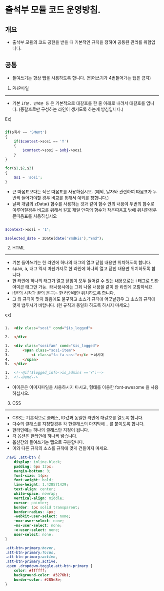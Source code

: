 출석부 모듈 코드 운영방침.
==================

개요
---
* 출석부 모듈의 코드 공헌을 받을 때 기본적인 규칙을 정하여 공통된 관리를 위함입니다.

공통
---
* 들여쓰기는 항상 탭을 사용하도록 합니다. (띄어쓰기가 4번들어가는 탭은 금지)

1. PHP파일
---------
* 기본 `if문, 반복문 등` 은 기본적으로 대갈호를 한 줄 아래로 내려서 대갈호를 엽니다. (중갈호로만 구성하는 라인이 생기도록 하는게 방침입니다.)

Ex)
```php

if($회사 == 'SMent')
{
	if($contest->sosi == 'Y')
	{
		$context->sosi = $obj->sosi
	}
}

for($1,$2,$3)
{
	$s1 = 'sosi';
}

```

* 큰 따옴표보다는 작은 따옴표를 사용하십시오. (예외, 날자와 관련하여 따옴표가 두번씩 들어가야할 경우 비교를 통해서 예외를 칭합니다.)
* 날짜 개념의 zData() 함수를 사용하는 것과 같이 함수 안의 내용이 두번의 함수로 이루어질경우 비교를 위해서 갈호 재일 안쪽의 함수가 작은따옴표 밖에 위치한경우 큰따옴표를 사용하십시오

```php

$context->sosi = '1';

$selected_date = zDate(date('YmdHis'),"Ymd");

```

2. HTML
-------

* 기본 들여쓰기는 한 라인에 하나의 태그의 열고 닫힘 내용만 위치하도록 합니다.
* span, a, 태그 역시 마찬가지로 한 라인에 하나의 열고 닫힌 내용만 위치하도록 합니다.
* 한 라인에 하나의 태그가 열고 닫힘이 모두 들어갈 수 있는 내용으로는 i 태그로 인한 아이콘 태그만 가능. i태사용시에는 그뒤 나올 내용을 같이 한 라인에 포함하세요.
* if문의 시작과 끝의 문구는 한 라인에만 위치하도록 합니다.
* 그 외 규칙이 맞지 않음에도 불구하고 소스가 규칙에 어긋날경우 그 소스의 규칙에 맞게 냅두시기 바랍니다. (현 규칙과 동일화 하도록 하시지 마세요.)


ex)
```HTML

1.	<div class="sosi" cond="$is_logged">

2.	</div>

1.	<div class="sosifam" cond="$is_logged">
2.		<span class="sosi-item">
3.			<i class="fa fa-sosi"></i> 소녀시대
4.		</span>
5.	</div>

1.	<!--@if($logged_info->is_admins =='Y')-->
2.	<!--@end-->
```
* 아이콘은 이미지파일을 사용하시지 마시고, <i class=""></i> 형태를 이용한 font-awesome 을 사용하십시오.

3. CSS
------

* CSS는 기본적으로 클래스, ID값과 동일한 라인에 대갈호를 열도록 합니다.
* 다수의 클래스를 지정할경우 각 한클래스의 마지막에 `,` 를 붙이도록 합니다.
* 한라인에는 하나의 클래스만 지정이 됩니다.
* 각 옵션은 한라인에 하나씩 넣습니다.
* 옵션간의 들여쓰기는 탭으로 구분합니다.
* 이와 다른 규칙의 소스를 규칙에 맞게 건들이지 마세요.

```CSS
.navi .att-btn {
	display: inline-block;
	padding: 6px 12px;
	margin-bottom: 0;
	font-size: 14px;
	font-weight: bold;
	line-height: 1.428571429;
	text-align: center;
	white-space: nowrap;
	vertical-align: middle;
	cursor: pointer;
	border: 1px solid transparent;
	border-radius: 4px;
	-webkit-user-select: none;
	-moz-user-select: none;
	-ms-user-select: none;
	-o-user-select: none;
	user-select: none;
}

.att-btn-primary:hover,
.att-btn-primary:focus,
.att-btn-primary:active,
.att-btn-primary.active,
.open .dropdown-toggle.att-btn-primary {
	color: #ffffff;
	background-color: #3276b1;
	border-color: #285e8e;
}


```